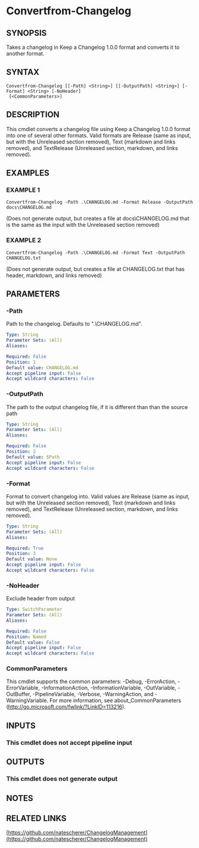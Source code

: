 # Convertfrom-Changelog

## SYNOPSIS
Takes a changelog in Keep a Changelog 1.0.0 format and converts it to another format.

## SYNTAX

```
Convertfrom-Changelog [[-Path] <String>] [[-OutputPath] <String>] [-Format] <String> [-NoHeader]
 [<CommonParameters>]
```

## DESCRIPTION
This cmdlet converts a changelog file using Keep a Changelog 1.0.0 format into one of several other formats.
Valid formats are Release (same as input, but with the Unreleased section removed), Text
(markdown and links removed), and TextRelease (Unreleased section, markdown, and links removed).

## EXAMPLES

### EXAMPLE 1
```
Convertfrom-Changelog -Path .\CHANGELOG.md -Format Release -OutputPath docs\CHANGELOG.md
```

(Does not generate output, but creates a file at docs\CHANGELOG.md that is the same as the input with the Unreleased section removed)

### EXAMPLE 2
```
Convertfrom-Changelog -Path .\CHANGELOG.md -Format Text -OutputPath CHANGELOG.txt
```

(Does not generate output, but creates a file at CHANGELOG.txt that has header, markdown, and links removed)

## PARAMETERS

### -Path
Path to the changelog.
Defaults to ".\CHANGELOG.md".

```yaml
Type: String
Parameter Sets: (All)
Aliases:

Required: False
Position: 1
Default value: CHANGELOG.md
Accept pipeline input: False
Accept wildcard characters: False
```

### -OutputPath
The path to the output changelog file, if it is different than than the source path

```yaml
Type: String
Parameter Sets: (All)
Aliases:

Required: False
Position: 2
Default value: $Path
Accept pipeline input: False
Accept wildcard characters: False
```

### -Format
Format to convert changelog into.
Valid values are Release (same as input, but with the Unreleased
section removed), Text (markdown and links removed), and TextRelease (Unreleased section, markdown, and
links removed).

```yaml
Type: String
Parameter Sets: (All)
Aliases:

Required: True
Position: 3
Default value: None
Accept pipeline input: False
Accept wildcard characters: False
```

### -NoHeader
Exclude header from output

```yaml
Type: SwitchParameter
Parameter Sets: (All)
Aliases:

Required: False
Position: Named
Default value: False
Accept pipeline input: False
Accept wildcard characters: False
```

### CommonParameters
This cmdlet supports the common parameters: -Debug, -ErrorAction, -ErrorVariable, -InformationAction, -InformationVariable, -OutVariable, -OutBuffer, -PipelineVariable, -Verbose, -WarningAction, and -WarningVariable.
For more information, see about_CommonParameters (http://go.microsoft.com/fwlink/?LinkID=113216).

## INPUTS

### This cmdlet does not accept pipeline input
## OUTPUTS

### This cmdlet does not generate output
## NOTES

## RELATED LINKS

[https://github.com/natescherer/ChangelogManagement](https://github.com/natescherer/ChangelogManagement)

